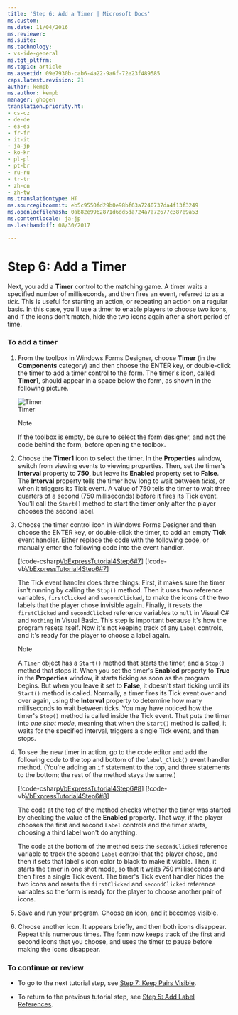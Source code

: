 ```yaml
---
title: 'Step 6: Add a Timer | Microsoft Docs'
ms.custom: 
ms.date: 11/04/2016
ms.reviewer: 
ms.suite: 
ms.technology:
- vs-ide-general
ms.tgt_pltfrm: 
ms.topic: article
ms.assetid: 09e7930b-cab6-4a22-9a6f-72e23f489585
caps.latest.revision: 21
author: kempb
ms.author: kempb
manager: ghogen
translation.priority.ht:
- cs-cz
- de-de
- es-es
- fr-fr
- it-it
- ja-jp
- ko-kr
- pl-pl
- pt-br
- ru-ru
- tr-tr
- zh-cn
- zh-tw
ms.translationtype: HT
ms.sourcegitcommit: eb5c9550fd29b0e98bf63a7240737da4f13f3249
ms.openlocfilehash: 0ab82e9962871d6dd5da724a7a72677c387e9a53
ms.contentlocale: ja-jp
ms.lasthandoff: 08/30/2017

---
```

# <a name="step-6-add-a-timer"></a>Step 6: Add a Timer
Next, you add a **Timer** control to the matching game. A timer waits a specified number of milliseconds, and then fires an event, referred to as a *tick*. This is useful for starting an action, or repeating an action on a regular basis. In this case, you'll use a timer to enable players to choose two icons, and if the icons don't match, hide the two icons again after a short period of time.  
  
### <a name="to-add-a-timer"></a>To add a timer  
  
1.  From the toolbox in Windows Forms Designer, choose **Timer** (in the **Components** category) and then choose the ENTER key, or double-click the timer to add a timer control to the form. The timer's icon, called **Timer1**, should appear in a space below the form, as shown in the following picture.  
  
     ![Timer](../ide/media/express_timer.png "Express_Timer")  
Timer  
  
    > [!NOTE]
    >  If the toolbox is empty, be sure to select the form designer, and not the code behind the form, before opening the toolbox.  
  
2.  Choose the **Timer1** icon to select the timer. In the **Properties** window, switch from viewing events to viewing properties. Then, set the timer's **Interval** property to **750**, but leave its **Enabled** property set to **False**. The **Interval** property tells the timer how long to wait between *ticks*, or when it triggers its Tick event. A value of 750 tells the timer to wait three quarters of a second (750 milliseconds) before it fires its Tick event. You'll call the `Start()` method to start the timer only after the player chooses the second label.  
  
3.  Choose the timer control icon in Windows Forms Designer and then choose the ENTER key, or double-click the timer, to add an empty **Tick** event handler. Either replace the code with the following code, or manually enter the following code into the event handler.  
  
     [!code-csharp[VbExpressTutorial4Step6#7](../ide/codesnippet/CSharp/step-6-add-a-timer_1.cs)]  [!code-vb[VbExpressTutorial4Step6#7](../ide/codesnippet/VisualBasic/step-6-add-a-timer_1.vb)]  
  
     The Tick event handler does three things: First, it makes sure the timer isn't running by calling the `Stop()` method. Then it uses two reference variables, `firstClicked` and `secondClicked`, to make the icons of the two labels that the player chose invisible again. Finally, it resets the `firstClicked` and `secondClicked` reference variables to `null` in Visual C# and `Nothing` in Visual Basic. This step is important because it's how the program resets itself. Now it's not keeping track of any `Label` controls, and it's ready for the player to choose a label again.  
  
    > [!NOTE]
    >  A `Timer` object has a `Start()` method that starts the timer, and a `Stop()` method that stops it. When you set the timer's **Enabled** property to **True** in the **Properties** window, it starts ticking as soon as the program begins. But when you leave it set to **False**, it doesn't start ticking until its `Start()` method is called. Normally, a timer fires its Tick event over and over again, using the **Interval** property to determine how many milliseconds to wait between ticks. You may have noticed how the timer's `Stop()` method is called inside the Tick event. That puts the timer into *one shot mode*, meaning that when the `Start()` method is called, it waits for the specified interval, triggers a single Tick event, and then stops.  
  
4.  To see the new timer in action, go to the code editor and add the following code to the top and bottom of the `label_Click()` event handler method. (You're adding an `if` statement to the top, and three statements to the bottom; the rest of the method stays the same.)  
  
     [!code-csharp[VbExpressTutorial4Step6#8](../ide/codesnippet/CSharp/step-6-add-a-timer_2.cs)]  [!code-vb[VbExpressTutorial4Step6#8](../ide/codesnippet/VisualBasic/step-6-add-a-timer_2.vb)]  
  
     The code at the top of the method checks whether the timer was started by checking the value of the **Enabled** property. That way, if the player chooses the first and second `Label` controls and the timer starts, choosing a third label won't do anything.  
  
     The code at the bottom of the method sets the `secondClicked` reference variable to track the second `Label` control that the player chose, and then it sets that label's icon color to black to make it visible. Then, it starts the timer in one shot mode, so that it waits 750 milliseconds and then fires a single Tick event. The timer's Tick event handler hides the two icons and resets the `firstClicked` and `secondClicked` reference variables so the form is ready for the player to choose another pair of icons.  
  
5.  Save and run your program. Choose an icon, and it becomes visible.  
  
6.  Choose another icon. It appears briefly, and then both icons disappear. Repeat this numerous times. The form now keeps track of the first and second icons that you choose, and uses the timer to pause before making the icons disappear.  
  
### <a name="to-continue-or-review"></a>To continue or review  
  
-   To go to the next tutorial step, see [Step 7: Keep Pairs Visible](../ide/step-7-keep-pairs-visible.md).  
  
-   To return to the previous tutorial step, see [Step 5: Add Label References](../ide/step-5-add-label-references.md).

